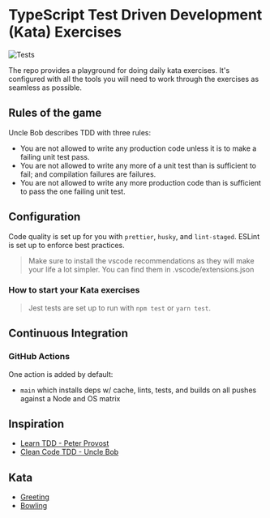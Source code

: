 # TypeScript Test Driven Development (Kata) Exercises

![Tests](https://github.com/qasim9872/ts-tdd-kata-exercises/workflows/CI/badge.svg)

The repo provides a playground for doing daily kata exercises. It's configured with all the tools you will need to work through the exercises as seamless as possible.

## Rules of the game

Uncle Bob describes TDD with three rules:

- You are not allowed to write any production code unless it is to make a failing unit test pass.
- You are not allowed to write any more of a unit test than is sufficient to fail; and compilation failures are failures.
- You are not allowed to write any more production code than is sufficient to pass the one failing unit test.

## Configuration

Code quality is set up for you with `prettier`, `husky`, and `lint-staged`.
ESLint is set up to enforce best practices.

> Make sure to install the vscode recommendations as they will make your life a lot simpler.
> You can find them in .vscode/extensions.json

### How to start your Kata exercises

> Jest tests are set up to run with `npm test` or `yarn test`.

## Continuous Integration

### GitHub Actions

One action is added by default:

- `main` which installs deps w/ cache, lints, tests, and builds on all pushes against a Node and OS matrix

## Inspiration

- [Learn TDD - Peter Provost](http://www.peterprovost.org/blog/2012/05/02/kata-the-only-way-to-learn-tdd/)
- [Clean Code TDD - Uncle Bob](https://www.youtube.com/watch?v=58jGpV2Cg50)

## Kata

- [Greeting](https://github.com/testdouble/contributing-tests/wiki/Greeting-Kata)
- [Bowling](http://www.butunclebob.com/ArticleS.UncleBob.TheBowlingGameKata)
